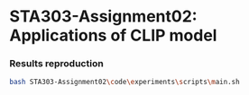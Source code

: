 # STA303-Assignment02: Applications of CLIP model

### Results reproduction
```bash
bash STA303-Assignment02\code\experiments\scripts\main.sh
```